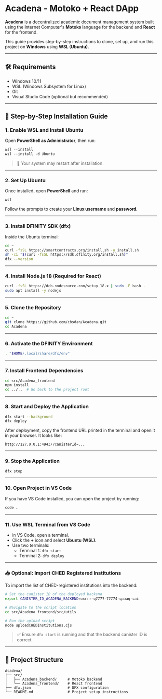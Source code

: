 # Acadena - Motoko + React DApp

**Acadena** is a decentralized academic document management system built using the Internet Computer's **Motoko** language for the backend and **React** for the frontend.

This guide provides step-by-step instructions to clone, set up, and run this project on **Windows** using **WSL (Ubuntu)**.

---

## 🛠️ Requirements

- Windows 10/11
- WSL (Windows Subsystem for Linux)
- Git
- Visual Studio Code (optional but recommended)

---

## 🚀 Step-by-Step Installation Guide

### 1. Enable WSL and Install Ubuntu

Open **PowerShell as Administrator**, then run:

```powershell
wsl --install
wsl --install -d Ubuntu
```

> 🔄 Your system may restart after installation.

---

### 2. Set Up Ubuntu

Once installed, open **PowerShell** and run:

```powershell
wsl
```

Follow the prompts to create your **Linux username** and **password**.

---

### 3. Install DFINITY SDK (dfx)

Inside the Ubuntu terminal:

```bash
cd ~
curl -fsSL https://smartcontracts.org/install.sh -o install.sh
sh -ci "$(curl -fsSL https://sdk.dfinity.org/install.sh)"
dfx --version
```

---

### 4. Install Node.js 18 (Required for React)

```bash
curl -fsSL https://deb.nodesource.com/setup_18.x | sudo -E bash -
sudo apt install -y nodejs
```

---

### 5. Clone the Repository

```bash
cd ~
git clone https://github.com/cbsdan/Acadena.git
cd Acadena
```

---

### 6. Activate the DFINITY Environment

```bash
. "$HOME/.local/share/dfx/env"
```

---

### 7. Install Frontend Dependencies

```bash
cd src/Acadena_frontend
npm install
cd ../..  # Go back to the project root
```

---

### 8. Start and Deploy the Application

```bash
dfx start --background
dfx deploy
```

After deployment, copy the frontend URL printed in the terminal and open it in your browser. It looks like:

```
http://127.0.0.1:4943/?canisterId=...
```

---

### 9. Stop the Application

```bash
dfx stop
```

---

### 10. Open Project in VS Code

If you have VS Code installed, you can open the project by running:

```bash
code .
```

---

### 11. Use WSL Terminal from VS Code

- In VS Code, open a terminal.
- Click the **+** icon and select **Ubuntu (WSL)**.
- Use two terminals:
  - Terminal 1: `dfx start`
  - Terminal 2: `dfx deploy`

---

### 📥 Optional: Import CHED Registered Institutions

To import the list of CHED-registered institutions into the backend:

```bash
# Set the canister ID of the deployed backend
export CANISTER_ID_ACADENA_BACKEND=uxrrr-q7777-77774-qaaaq-cai

# Navigate to the script location
cd src/Acadena_frontend/src/utils

# Run the upload script
node uploadCHEDInstitutions.cjs
```

> ✅ Ensure `dfx start` is running and that the backend canister ID is correct.

---

## 📂 Project Structure

```
Acadena/
├── src/
│   ├── Acadena_backend/     # Motoko backend
│   └── Acadena_frontend/    # React frontend
├── dfx.json                 # DFX configuration
└── README.md                # Project setup instructions
```
